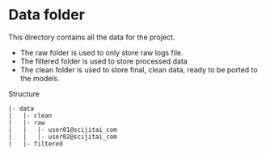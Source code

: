 # Data folder

This directory contains all the data for the project.
- The raw folder is used to only store raw logs file.
- The filtered folder is used to store processed data
- The clean folder is used to store final, clean data, ready to be ported to the models.

Structure
```
|- data
|   |- clean
|   |- raw
|   |   |- user01@scijitai_com
|   |   |- user02@scijitai_com
|   |- filtered
```